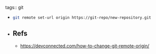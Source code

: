 tags:: git

- ```bash
  git remote set-url origin https://git-repo/new-repository.git
  ```
- ## Refs
	- https://devconnected.com/how-to-change-git-remote-origin/